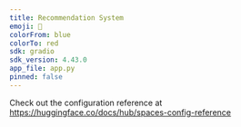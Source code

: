 ```yaml
---
title: Recommendation System
emoji: 🐨
colorFrom: blue
colorTo: red
sdk: gradio
sdk_version: 4.43.0
app_file: app.py
pinned: false
---
```


Check out the configuration reference at https://huggingface.co/docs/hub/spaces-config-reference
